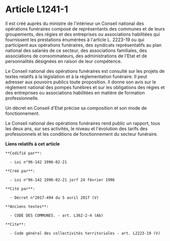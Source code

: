 # Article L1241-1

Il est créé auprès du ministre de l'intérieur un Conseil national des opérations funéraires composé de représentants des
communes et de leurs groupements, des régies et des entreprises ou associations habilitées qui fournissent les prestations
énumérées à l'article L. 2223-19 ou qui participent aux opérations funéraires, des syndicats représentatifs au plan national
des salariés de ce secteur, des associations familiales, des associations de consommateurs, des administrations de l'Etat et
de personnalités désignées en raison de leur compétence. 

Le Conseil national des opérations funéraires est consulté sur les projets de textes relatifs à la législation et à la
réglementation funéraire. Il peut adresser aux pouvoirs publics toute proposition. Il donne son avis sur le règlement
national des pompes funèbres et sur les obligations des régies et des entreprises ou associations habilitées en matière de
formation professionnelle. 

Un décret en Conseil d'Etat précise sa composition et son mode de fonctionnement. 

Le Conseil national des opérations funéraires rend public un rapport, tous les deux ans, sur ses activités, le niveau et
l'évolution des tarifs des professionnels et les conditions de fonctionnement du secteur funéraire.

**Liens relatifs à cet article**

	**Codifié par**:

	  - Loi n°96-142 1996-02-21

	**Créé par**:

	  - Loi n°96-142 1996-02-21 jorf 24 février 1996

	**Cité par**:

	  - Décret n°2017-494 du 5 avril 2017 (V)

	**Anciens textes**:

	  - CODE DES COMMUNES. - art. L362-2-4 (Ab)

	**Cite**:

	  - Code général des collectivités territoriales - art. L2223-19 (V)
